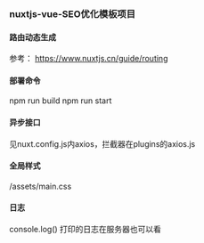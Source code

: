 ### nuxtjs-vue-SEO优化模板项目

#### 路由动态生成
参考：
https://www.nuxtjs.cn/guide/routing

#### 部署命令
npm run build
npm run start

#### 异步接口
见nuxt.config.js内axios，拦截器在plugins的axios.js

#### 全局样式
/assets/main.css

#### 日志
console.log() 打印的日志在服务器也可以看
